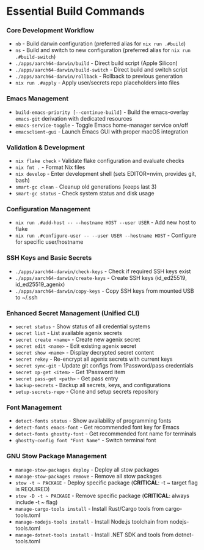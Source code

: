 # Essential Build Commands

### Core Development Workflow
- `nb` - Build darwin configuration (preferred alias for `nix run .#build`)
- `ns` - Build and switch to new configuration (preferred alias for `nix run .#build-switch`)
- `./apps/aarch64-darwin/build` - Direct build script (Apple Silicon)
- `./apps/aarch64-darwin/build-switch` - Direct build and switch script
- `./apps/aarch64-darwin/rollback` - Rollback to previous generation
- `nix run .#apply` - Apply user/secrets repo placeholders into files

### Emacs Management
- `build-emacs-priority [--continue-build]` - Build the emacs-overlay `emacs-git` derivation with dedicated resources
- `emacs-service-toggle` - Toggle Emacs home-manager service on/off
- `emacsclient-gui` - Launch Emacs GUI with proper macOS integration

### Validation & Development
- `nix flake check` - Validate flake configuration and evaluate checks
- `nix fmt .` - Format Nix files
- `nix develop` - Enter development shell (sets EDITOR=nvim, provides git, bash)
- `smart-gc clean` - Cleanup old generations (keeps last 3)
- `smart-gc status` - Check system status and disk usage

### Configuration Management
- `nix run .#add-host -- --hostname HOST --user USER` - Add new host to flake
- `nix run .#configure-user -- --user USER --hostname HOST` - Configure for specific user/hostname

### SSH Keys and Basic Secrets
- `./apps/aarch64-darwin/check-keys` - Check if required SSH keys exist
- `./apps/aarch64-darwin/create-keys` - Create SSH keys (id_ed25519, id_ed25519_agenix)
- `./apps/aarch64-darwin/copy-keys` - Copy SSH keys from mounted USB to ~/.ssh

### Enhanced Secret Management (Unified CLI)
- `secret status` - Show status of all credential systems
- `secret list` - List available agenix secrets
- `secret create <name>` - Create new agenix secret
- `secret edit <name>` - Edit existing agenix secret
- `secret show <name>` - Display decrypted secret content
- `secret rekey` - Re-encrypt all agenix secrets with current keys
- `secret sync-git` - Update git configs from 1Password/pass credentials
- `secret op-get <item>` - Get 1Password item
- `secret pass-get <path>` - Get pass entry
- `backup-secrets` - Backup all secrets, keys, and configurations
- `setup-secrets-repo` - Clone and setup secrets repository

### Font Management
- `detect-fonts status` - Show availability of programming fonts
- `detect-fonts emacs-font` - Get recommended font key for Emacs
- `detect-fonts ghostty-font` - Get recommended font name for terminals
- `ghostty-config font "Font Name"` - Switch terminal font

### GNU Stow Package Management
- `manage-stow-packages deploy` - Deploy all stow packages
- `manage-stow-packages remove` - Remove all stow packages
- `stow -t ~ PACKAGE` - Deploy specific package (**CRITICAL**: -t ~ target flag is REQUIRED)
- `stow -D -t ~ PACKAGE` - Remove specific package (**CRITICAL**: always include -t ~ flag)
- `manage-cargo-tools install` - Install Rust/Cargo tools from cargo-tools.toml
- `manage-nodejs-tools install` - Install Node.js toolchain from nodejs-tools.toml
- `manage-dotnet-tools install` - Install .NET SDK and tools from dotnet-tools.toml
